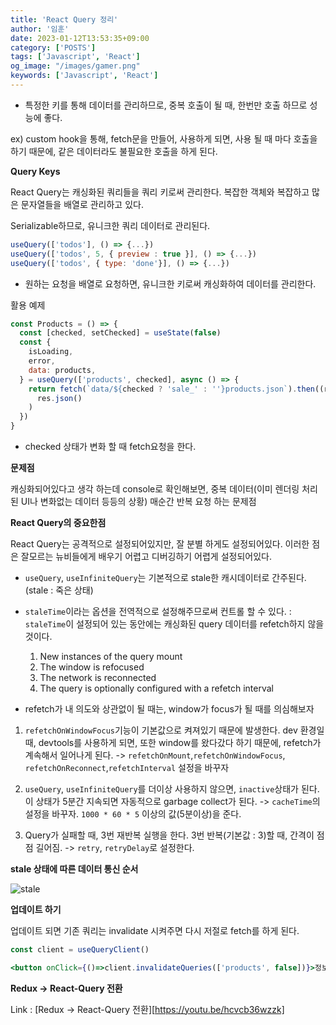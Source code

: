 ```yaml
---
title: 'React Query 정리'
author: '임훈'
date: 2023-01-12T13:53:35+09:00
category: ['POSTS']
tags: ['Javascript', 'React']
og_image: "/images/gamer.png" 
keywords: ['Javascript', 'React']
---
```

- 특정한 키를 통해 데이터를 관리하므로, 중복 호출이 될 때, 한번만 호출 하므로 성능에 좋다.

ex) custom hook을 통해, fetch문을 만들어, 사용하게 되면, 사용 될 때 마다 호출을 하기 때문에, 같은 데이터라도 불필요한 호출을 하게 된다.

**Query Keys**

React Query는 캐싱화된 쿼리들을 쿼리 키로써 관리한다. 복잡한 객체와 복잡하고 많은 문자열들을 배열로 관리하고 있다.

Serializable하므로, 유니크한 쿼리 데이터로 관리된다.

```js
useQuery(['todos'], () => {...})
useQuery(['todos', 5, { preview : true }], () => {...})
useQuery(['todos', { type: 'done'}], () => {...})
```

- 원하는 요청을 배열로 요청하면, 유니크한 키로써 캐싱화하여 데이터를 관리한다.

활용 예제

```jsx
const Products = () => {
  const [checked, setChecked] = useState(false)
  const {
    isLoading,
    error,
    data: products,
  } = useQuery(['products', checked], async () => {
    return fetch(`data/${checked ? 'sale_' : ''}products.json`).then((res) =>
      res.json()
    )
  })
}
```
- checked 상태가 변화 할 때 fetch요청을 한다.

**문제점**

캐싱화되어있다고 생각 하는데 console로 확인해보면, 중복 데이터(이미 렌더링 처리 된 UI나 변화없는 데이터 등등의 상황) 매순간 반복 요청 하는 문제점

**React Query의 중요한점**

React Query는 공격적으로 설정되어있지만, 잘 분별 하게도 설정되어있다. 이러한 점은 잘모르는 뉴비들에게 배우기 어렵고 디버깅하기 어렵게 설정되어있다.
- `useQuery`, `useInfiniteQuery`는 기본적으로 stale한 캐시데이터로 간주된다. (stale : 죽은 상태)
- `staleTime`이라는 옵션을 전역적으로 설정해주므로써 컨트롤 할 수 있다.
  : `staleTime`이 설정되어 있는 동안에는 캐싱화된 query 데이터를 refetch하지 않을 것이다.

  1. New instances of the query mount
  2. The window is refocused
  3. The network is reconnected
  4. The query is optionally configured with a refetch interval
- refetch가 내 의도와 상관없이 될 때는, window가 focus가 될 때를 의심해보자

1.  `refetchOnWindowFocus`기능이 기본값으로 켜져있기 때문에 발생한다. dev 환경일 때, devtools를 사용하게 되면, 또한 window를 왔다갔다 하기 때문에, refetch가 계속해서 일어나게 된다.
    -> `refetchOnMount`,`refetchOnWindowFocus`, `refetchOnReconnect`,`refetchInterval` 설정을 바꾸자

2.  `useQuery`, `useInfiniteQuery`를 더이상 사용하지 않으면, `inactive`상태가 된다. 이 상태가 5분간 지속되면 자동적으로 garbage collect가 된다.
    -> `cacheTime`의 설정을 바꾸자. `1000 * 60 * 5` 이상의 값(5분이상)을 준다.

3.  Query가 실패할 때, 3번 재반복 실행을 한다. 3번 반복(기본값 : 3)할 때, 간격이 점점 길어짐.
    -> `retry`, `retryDelay`로 설정한다.

**stale 상태에 따른 데이터 통신 순서**

![stale](images/stale.png)

**업데이트 하기**

업데이트 되면 기존 쿼리는 invalidate 시켜주면 다시 저절로 fetch를 하게 된다.

```jsx
const client = useQueryClient()

<button onClick={()=>client.invalidateQueries(['products', false])}>정보 업데이트 하기!</button>
```

**Redux -> React-Query 전환**

Link : [Redux -> React-Query 전환][https://youtu.be/hcvcb36wzzk]
